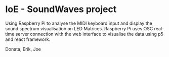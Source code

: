 # IoE - SoundWaves project
Using Raspberry Pi to analyse the MIDI keyboard input and display the sound spectrum visualisation on LED Matrices.
Raspberry Pi uses OSC real-time server connection with the web interface to visualise the data using p5 and react framework.

Donata, Erik, Joe


